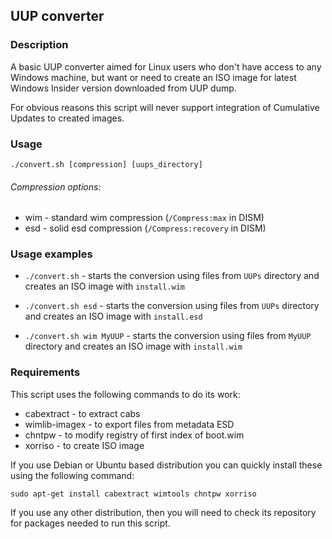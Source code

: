 UUP converter
-------------

### Description
A basic UUP converter aimed for Linux users who don't have access to any
Windows machine, but want or need to create an ISO image for latest Windows
Insider version downloaded from UUP dump.

For obvious reasons this script will never support integration of Cumulative
Updates to created images.

### Usage
```
./convert.sh [compression] [uups_directory]
```

###### Compression options:
 * wim - standard wim compression (`/Compress:max` in DISM)
 * esd - solid esd compression (`/Compress:recovery` in DISM)

### Usage examples
 * `./convert.sh` - starts the conversion using files from `UUPs` directory and
   creates an ISO image with `install.wim`

 * `./convert.sh esd` - starts the conversion using files from `UUPs` directory
   and creates an ISO image with `install.esd`

 * `./convert.sh wim MyUUP` - starts the conversion using files from `MyUUP`
   directory and creates an ISO image with `install.wim`

### Requirements
This script uses the following commands to do its work:
 * cabextract - to extract cabs
 * wimlib-imagex - to export files from metadata ESD
 * chntpw - to modify registry of first index of boot.wim
 * xorriso - to create ISO image

If you use Debian or Ubuntu based distribution you can quickly install these
using the following command:

```
sudo apt-get install cabextract wimtools chntpw xorriso
```

If you use any other distribution, then you will need to check its repository
for packages needed to run this script.
